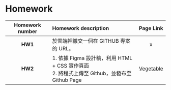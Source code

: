 # Homework

| **Homework number** | **Homework description** | **Page Link** |
|:--:|:--|:--:|
| **HW1** | 於雲端裡繳交一個在 GITHUB 專案的 URL。 | x |
| **HW2** | 1. 依據 Figma 設計稿，利用 HTML + CSS 實作頁面<br>2. 將程式上傳至 Github，並發布至 Github Page | [Vegetable](https://06wuuntt.github.io/WebDesign_1141/hw2) |
